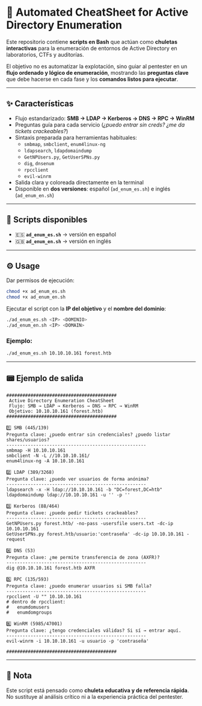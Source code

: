 # 🏁 Automated CheatSheet for Active Directory Enumeration

Este repositorio contiene **scripts en Bash** que actúan como **chuletas interactivas** para la enumeración de entornos de Active Directory en laboratorios, CTFs y auditorías.

El objetivo no es automatizar la explotación, sino guiar al pentester en un **flujo ordenado y lógico de enumeración**, mostrando las **preguntas clave** que debe hacerse en cada fase y los **comandos listos para ejecutar**.

---

## ✨ Características

- Flujo estandarizado: **SMB → LDAP → Kerberos → DNS → RPC → WinRM**  
- Preguntas guía para cada servicio (*¿puedo entrar sin creds? ¿me da tickets crackeables?*)  
- Sintaxis preparada para herramientas habituales:  
  - `smbmap`, `smbclient`, `enum4linux-ng`  
  - `ldapsearch`, `ldapdomaindump`  
  - `GetNPUsers.py`, `GetUserSPNs.py`  
  - `dig`, `dnsenum`  
  - `rpcclient`  
  - `evil-winrm`  
- Salida clara y coloreada directamente en la terminal  
- Disponible en **dos versiones**: español (`ad_enum_es.sh`) e inglés (`ad_enum_en.sh`)  

---

## 📂 Scripts disponibles

- 🇪🇸 **`ad_enum_es.sh`** → versión en español  
- 🇬🇧 **`ad_enum_en.sh`** → versión en inglés  

---

## ⚙️ Usage

Dar permisos de ejecución:  

```bash
chmod +x ad_enum_es.sh
chmod +x ad_enum_en.sh
```

Ejecutar el script con la **IP del objetivo** y el **nombre del dominio**:  

```bash
./ad_enum_es.sh <IP> <DOMINIO>
./ad_enum_en.sh <IP> <DOMAIN>
```

### Ejemplo:

```bash
./ad_enum_es.sh 10.10.10.161 forest.htb
```

---

## 📟 Ejemplo de salida

```text
#########################################
 Active Directory Enumeration CheatSheet
 Flujo: SMB → LDAP → Kerberos → DNS → RPC → WinRM
 Objetivo: 10.10.10.161 (forest.htb)
#########################################

1️⃣ SMB (445/139)
Pregunta clave: ¿puedo entrar sin credenciales? ¿puedo listar shares/usuarios?
----------------------------------------------------
smbmap -H 10.10.10.161
smbclient -N -L //10.10.10.161/
enum4linux-ng -A 10.10.10.161

2️⃣ LDAP (389/3268)
Pregunta clave: ¿puedo ver usuarios de forma anónima?
----------------------------------------------------
ldapsearch -x -H ldap://10.10.10.161 -b "DC=forest,DC=htb"
ldapdomaindump ldap://10.10.10.161 -u '' -p ''

3️⃣ Kerberos (88/464)
Pregunta clave: ¿puedo pedir tickets crackeables?
----------------------------------------------------
GetNPUsers.py forest.htb/ -no-pass -usersfile users.txt -dc-ip 10.10.10.161
GetUserSPNs.py forest.htb/usuario:'contraseña' -dc-ip 10.10.10.161 -request

4️⃣ DNS (53)
Pregunta clave: ¿me permite transferencia de zona (AXFR)?
----------------------------------------------------
dig @10.10.10.161 forest.htb AXFR

5️⃣ RPC (135/593)
Pregunta clave: ¿puedo enumerar usuarios si SMB falla?
----------------------------------------------------
rpcclient -U "" 10.10.10.161
# dentro de rpcclient:
#   enumdomusers
#   enumdomgroups

6️⃣ WinRM (5985/47001)
Pregunta clave: ¿tengo credenciales válidas? Si sí → entrar aquí.
----------------------------------------------------
evil-winrm -i 10.10.10.161 -u usuario -p 'contraseña'

#########################################
```

---

## 📌 Nota

Este script está pensado como **chuleta educativa y de referencia rápida**.  
No sustituye al análisis crítico ni a la experiencia práctica del pentester.  
